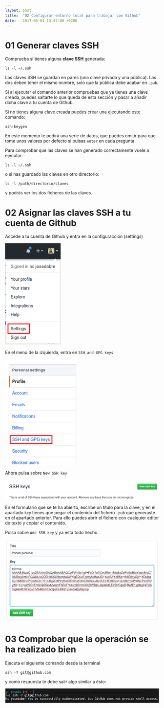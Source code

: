 ```yaml
---
layout: post
title:  "02 Configurar entorno local para trabajar con Github"
date:   2017-05-01 13:47:00 +0200
---
```


# 01 Generar claves SSH #

Comprueba si tienes alguna **clave SSH** generada:

```
ls -l ~/.ssh
```

Las claves SSH se guardan en pares (una clave privada y una pública). Las dos deben tener el mismo nombre, solo que la pública debe acabar en `.pub`.

Si al ejecutar el comando anterior compruebas que ya tienes una clave creada, puedes saltarte lo que queda de esta sección y pasar a añadir dicha clave a tu cuenta de Github.

Si no tienes alguna clave creada puedes crear una ejecutando este comando:

```
ssh-keygen
```

En este momento te pedirá una serie de datos, que puedes omitir para que tome unos valores por defecto si pulsas `enter` en cada pregunta.

Para comprobar que las claves se han generado correctamente vuele a ejecutar:

```
ls -l ~/.ssh
```

o si has guardado las claves en otro directorio:

```
ls -l /path/directorio/claves
```

y podrás ver los dos ficheros de las claves.


# 02 Asignar las claves SSH a tu cuenta de Github #

Accede a tu cuenta de Github y entra en la configuracción (settings)

![Accede a settings](/img/02-01-seleccionar-settings.png  "accede a settings")

En el menú de la izquierda, entra en `SSH and GPG keys`

![Accede a SSH and GPG keys](/img/02-02-seleccionar-ssh-and-gpg-keys.png  "Accede a SSH and GPG keys")

Ahora pulsa sobre `New SSH key`

![Click en New SSH key](/img/02-03-click-on-new-ssh-key.png  "Click en New SSH key")

En el formulario que se te ha abierto, escribe un título para la clave, y en el apartado `key` tienes que pegar el contenido del fichero `.pub` que generaste en el apartado anterior. Para ello puedes abrir el fichero con cualquier editor de texto y copiar el contenido.

Pulsa sobre `Add SSH key` y ya está todo hecho.

![Pulsa en add SSH key](/img/02-04-copy-and-paste-public-key.png  "Pulsa en add SSH key")


# 03 Comprobar que la operación se ha realizado bien #

Ejecuta el siguiente comando desde la terminal

```
ssh -T git@github.com
```

y como respuesta te debe salir algo similar a ésto:

![Respuesta comando de comprobacion](/img/02-05-comando-realizado-correctamente.png  "Respuesta comando de comprobacion")
